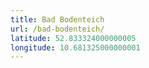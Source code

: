 ```yaml
---
title: Bad Bodenteich
url: /bad-bodenteich/
latitude: 52.833324000000005
longitude: 10.681325000000001
---
```

